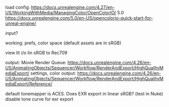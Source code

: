 load config:
https://docs.unrealengine.com/4.27/en-US/WorkingWithMedia/ManagingColor/OpenColorIO/
5.0
https://docs.unrealengine.com/5.0/en-US/opencolorio-quick-start-for-unreal-engine/

input?

working: prefs, color space (default assets are in sRGB)

view lit i/o lin sRGB to Rec709

output: Movie Render Queue:
https://docs.unrealengine.com/4.26/en-US/AnimatingObjects/Sequencer/Workflow/RenderAndExport/HighQualityMediaExport/
settings, color output:
https://docs.unrealengine.com/4.26/en-US/AnimatingObjects/Sequencer/Workflow/RenderAndExport/HighQualityMediaExport/Reference/

default tonemapper is ACES. 
Does EXR export in linear sRGB? (test in Nuke)
disable tone curve for exr export
